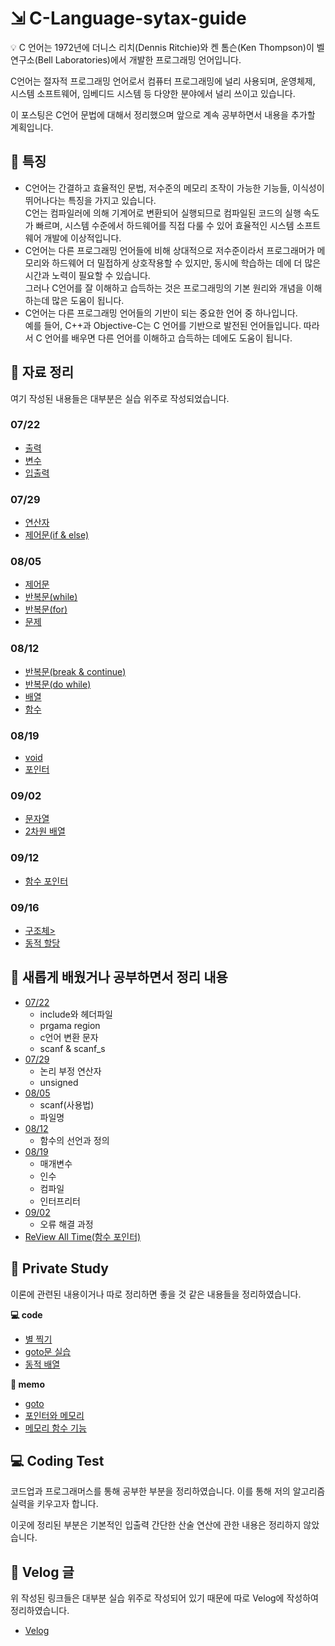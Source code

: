 # ⇲ C-Language-sytax-guide

<aside>
💡 C 언어는 1972년에 더니스 리치(Dennis Ritchie)와 켄 톰슨(Ken Thompson)이 벨 연구소(Bell Laboratories)에서 개발한 프로그래밍 언어입니다.
</aside>

C언어는 절자적 프로그래밍 언어로서 컴퓨터 프로그래밍에 널리 사용되며, 운영체제, 시스템 소프트웨어, 임베디드 시스템 등 다양한 분야에서 널리 쓰이고 있습니다.

이 포스팅은 C언어 문법에 대해서 정리했으며 앞으로 계속 공부하면서 내용을 추가할 계획입니다.

## 🤔 특징

- C언어는 간결하고 효율적인 문법, 저수준의 메모리 조작이 가능한 기능들, 이식성이 뛰어나다는 특징을 가지고 있습니다.  
  C언는 컴파일러에 의해 기계어로 변환되어 실행되므로 컴파일된 코드의 실행 속도가 빠르며, 시스템 수준에서 하드웨어를 직접 다룰 수 있어 효율적인 시스템 소프트웨어 개발에 이상적입니다.
- C언어는 다른 프로그래밍 언어들에 비해 상대적으로 저수준이라서 프로그래머가 메모리와 하드웨어 더 밀접하게 상호작용할 수 있지만, 동시에 학습하는 데에 더 많은 시간과 노력이 필요할 수 있습니다.  
  그러나 C언어를 잘 이해하고 습득하는 것은 프로그래밍의 기본 원리와 개념을 이해하는데 많은 도움이 됩니다.
- C언어는 다른 프로그래밍 언어들의 기반이 되는 중요한 언어 중 하나입니다.  
  예를 들어, C++과 Objective-C는 C 언어를 기반으로 발전된 언어들입니다. 따라서 C 언어를 배우면 다른 언어를 이해하고 습득하는 데에도 도움이 됩니다.

## 📝 자료 정리

여기 작성된 내용들은 대부분은 실습 위주로 작성되었습니다.

### 07/22

- <a href="https://github.com/ohyuchan123/C-Language-sytax-guide/blob/master/07-22/%EC%B6%9C%EB%A0%A5.c">출력</a>
- <a href="https://github.com/ohyuchan123/C-Language-sytax-guide/blob/master/07-22/%EB%B3%80%EC%88%98.c">변수</a>
- <a href="https://github.com/ohyuchan123/C-Language-sytax-guide/blob/master/07-22/%EC%9E%85%EC%B6%9C%EB%A0%A5.c">입출력</a>

### 07/29

- <a href="https://github.com/ohyuchan123/C-Language-sytax-guide/blob/master/07-29/%EC%97%B0%EC%82%B0%EC%9E%90.c">연산자</a>
- <a href="https://github.com/ohyuchan123/C-Language-sytax-guide/blob/master/07-29/%EC%A0%9C%EC%96%B4%EB%AC%B8.c">제어문(if & else)</a>

### 08/05

- <a href="https://github.com/ohyuchan123/C-Language-sytax-guide/blob/master/08-05/%EC%A0%9C%EC%96%B4%EB%AC%B8.c">제어문</a>
- <a href="https://github.com/ohyuchan123/C-Language-sytax-guide/blob/master/08-05/%EB%B0%98%EB%B3%B5%EB%AC%B8(while).c">반복문(while)</a>
- <a href="https://github.com/ohyuchan123/C-Language-sytax-guide/blob/master/08-05/%EB%B0%98%EB%B3%B5%EB%AC%B8(for).c">반복문(for)</a>
- <a href="">문제</a>

### 08/12

- <a href="https://github.com/ohyuchan123/C-Language-sytax-guide/blob/master/08-12/break_continue.c">반복문(break & continue)</a>
- <a href="https://github.com/ohyuchan123/C-Language-sytax-guide/blob/master/08-12/do_while.c">반복문(do while)</a>
- <a href="https://github.com/ohyuchan123/C-Language-sytax-guide/blob/master/08-12/%EB%B0%B0%EC%97%B4.c">배열</a>
- <a href="https://github.com/ohyuchan123/C-Language-sytax-guide/blob/master/08-12/%ED%95%A8%EC%88%98.c">함수</a>

### 08/19

- <a href="https://github.com/ohyuchan123/C-Language-sytax-guide/blob/master/08-19/void.c">void</a>
- <a href="https://github.com/ohyuchan123/C-Language-sytax-guide/blob/master/08-19/%ED%8F%AC%EC%9D%B8%ED%84%B0.c">포인터</a>

### 09/02

- <a href="https://github.com/ohyuchan123/C-Language-sytax-guide/blob/master/09-02/%EB%AC%B8%EC%9E%90%EC%97%B4.c">문자열</a>
- <a href="https://github.com/ohyuchan123/C-Language-sytax-guide/blob/master/09-02/2%EC%B0%A8%EC%9B%90%EB%B0%B0%EC%97%B4.c">2차원 배열</a>

### 09/12

- <a href="https://github.com/ohyuchan123/C-Language-sytax-guide/blob/master/09-12/%ED%95%A8%EC%88%98_%ED%8F%AC%EC%9D%B8%ED%84%B0.c">함수 포인터</a>

### 09/16

- <a href="https://github.com/ohyuchan123/C-Language-sytax-guide/blob/master/09-16/%EA%B5%AC%EC%A1%B0%EC%B2%B4.c">구조체></a>
- <a href="https://github.com/ohyuchan123/C-Language-sytax-guide/blob/master/09-16/%EB%8F%99%EC%A0%81_%ED%95%A0%EB%8B%B9.c">동적 할당</a>

## 📒 새롭게 배웠거나 공부하면서 정리 내용

- <a href="https://github.com/ohyuchan123/C-Language-sytax-guide/blob/master/07-22/What%20I%20learned%20while%20studying.md#include%EC%99%80-%ED%97%A4%EB%8D%94%ED%8C%8C%EC%9D%BC">07/22</a>
  - include와 헤더파일
  - prgama region
  - c언어 변환 문자
  - scanf & scanf_s
- <a href="https://github.com/ohyuchan123/C-Language-sytax-guide/blob/master/07-29/What%20I%20learned%20while%20studying.md">07/29</a>
  - 논리 부정 연산자
  - unsigned
- <a href="https://github.com/ohyuchan123/C-Language-sytax-guide/blob/master/08-05/What%20I%20learned%20while%20studying.md#what-i-learned-while-studying">08/05</a>
  - scanf(사용법)
  - 파일명
- <a href="https://github.com/ohyuchan123/C-Language-sytax-guide/blob/master/08-12/What%20I%20learned%20while%20studying.md#what-i-learned-while-studying">08/12</a>
  - 함수의 선언과 정의
- <a href="https://github.com/ohyuchan123/C-Language-sytax-guide/blob/master/08-19/What%20I%20learned%20while%20studying.md#what-i-learned-while-studying">08/19</a>
  - 매개변수
  - 인수
  - 컴파일
  - 인터프리터
- <a href="https://github.com/ohyuchan123/C-Language-sytax-guide/blob/master/09-02/What%20I%20learned%20while%20studying.md#what-i-learned-while-studying">09/02</a>
  - 오류 해결 과정
- <a href="https://github.com/ohyuchan123/C-Language-sytax-guide/blob/master/09-16/Review%20All%20Time.md#%EF%B8%8F-%EC%A0%84-%EC%8B%9C%EA%B0%84-%EB%B3%B5%EC%8A%B5review-all-time">ReView All Time(함수 포인터)</a>

## 🎈 Private Study

이론에 관련된 내용이거나 따로 정리하면 좋을 것 같은 내용들을 정리하였습니다.

**💻 code**

- <a href="https://github.com/ohyuchan123/C-Language-sytax-guide/blob/master/Private%20study/%EB%B3%84%EC%B0%8D%EA%B8%B0.c">별 찍기</a>
- <a href="https://github.com/ohyuchan123/C-Language-sytax-guide/blob/master/memo/09-02/goto/goto.c">goto문 실습</a>
- <a href="https://github.com/ohyuchan123/C-Language-sytax-guide/blob/master/memo/09-02/%ED%8F%AC%EC%9D%B8%ED%84%B0%EC%99%80%20%EB%A9%94%EB%AA%A8%EB%A6%AC/%EB%8F%99%EC%A0%81_%EB%B0%B0%EC%97%B4.c">동적 배열</a>

**📝 memo**

- <a href="https://github.com/ohyuchan123/C-Language-sytax-guide/blob/master/memo/09-02/goto/goto.md#goto">goto</a>
- <a href="https://github.com/ohyuchan123/C-Language-sytax-guide/blob/master/memo/09-02/%ED%8F%AC%EC%9D%B8%ED%84%B0%EC%99%80%20%EB%A9%94%EB%AA%A8%EB%A6%AC/%ED%8F%AC%EC%9D%B8%ED%84%B0%EC%99%80%20%EB%A9%94%EB%AA%A8%EB%A6%AC.md#-%ED%8F%AC%EC%9D%B8%ED%84%B0%EC%99%80-%EB%A9%94%EB%AA%A8%EB%A6%AC">포인터와 메모리</a>
- <a href="https://github.com/ohyuchan123/C-Language-sytax-guide/blob/master/memo/09-02/%ED%8F%AC%EC%9D%B8%ED%84%B0%EC%99%80%20%EB%A9%94%EB%AA%A8%EB%A6%AC/%EB%A9%94%EB%AA%A8%EB%A6%AC%20%ED%95%A8%EC%88%98%20%EA%B8%B0%EB%8A%A5.md#-%EB%A9%94%EB%AA%A8%EB%A6%AC-%ED%95%A8%EC%88%98">메모리 함수 기능</a>

## 💻 Coding Test

코드업과 프로그래머스를 통해 공부한 부분을 정리하였습니다.
이를 통해 저의 알고리즘 실력을 키우고자 합니다.

이곳에 정리된 부분은 기본적인 입출력 간단한 산술 연산에 관한 내용은 정리하지 않았습니다.

## 📝 Velog 글

위 작성된 링크들은 대부분 실습 위주로 작성되어 있기 때문에 따로 Velog에 작성하여 정리하였습니다.

- <a href="https://velog.io/@ohyuchan123/series/C-Grammer">Velog</a>
